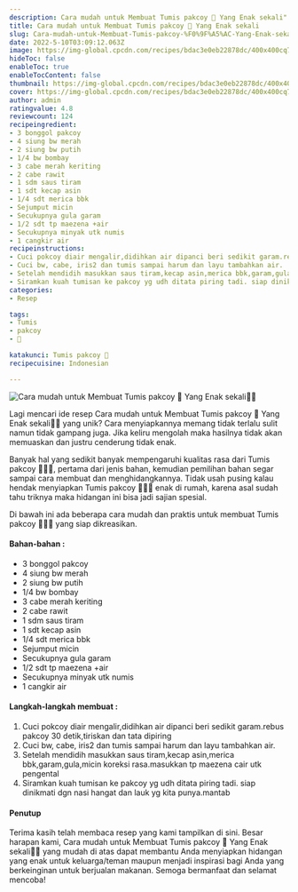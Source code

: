 ```yaml
---
description: Cara mudah untuk Membuat Tumis pakcoy 🥬 Yang Enak sekali"
title: Cara mudah untuk Membuat Tumis pakcoy 🥬 Yang Enak sekali
slug: Cara-mudah-untuk-Membuat-Tumis-pakcoy-%F0%9F%A5%AC-Yang-Enak-sekali
date: 2022-5-10T03:09:12.063Z
image: https://img-global.cpcdn.com/recipes/bdac3e0eb22878dc/400x400cq70/photo.jpg
hideToc: false
enableToc: true
enableTocContent: false
thumbnail: https://img-global.cpcdn.com/recipes/bdac3e0eb22878dc/400x400cq70/photo.jpg
cover: https://img-global.cpcdn.com/recipes/bdac3e0eb22878dc/400x400cq70/photo.jpg
author: admin
ratingvalue: 4.8
reviewcount: 124
recipeingredient:
- 3 bonggol pakcoy
- 4 siung bw merah
- 2 siung bw putih
- 1/4 bw bombay
- 3 cabe merah keriting
- 2 cabe rawit
- 1 sdm saus tiram
- 1 sdt kecap asin
- 1/4 sdt merica bbk
- Sejumput micin
- Secukupnya gula garam
- 1/2 sdt tp maezena +air
- Secukupnya minyak utk numis
- 1 cangkir air
recipeinstructions:
- Cuci pokcoy diair mengalir,didihkan air dipanci beri sedikit garam.rebus pakcoy 30 detik,tiriskan dan tata dipiring
- Cuci bw, cabe, iris2 dan tumis sampai harum dan layu tambahkan air.
- Setelah mendidih masukkan saus tiram,kecap asin,merica bbk,garam,gula,micin koreksi rasa.masukkan tp maezena cair utk pengental
- Siramkan kuah tumisan ke pakcoy yg udh ditata piring tadi. siap dinikmati dgn nasi hangat dan lauk yg kita punya.mantab
categories:
- Resep

tags:
- Tumis
- pakcoy
- 🥬

katakunci: Tumis pakcoy 🥬
recipecuisine: Indonesian

---
```


![Cara mudah untuk Membuat Tumis pakcoy 🥬 Yang Enak sekali👩‍🍳](https://img-global.cpcdn.com/recipes/bdac3e0eb22878dc/400x400cq70/photo.jpg)

Lagi mencari ide resep Cara mudah untuk Membuat Tumis pakcoy 🥬 Yang Enak sekali👩‍🍳 yang unik? Cara menyiapkannya memang tidak terlalu sulit namun tidak gampang juga. Jika keliru mengolah maka hasilnya tidak akan memuaskan dan justru cenderung tidak enak.

Banyak hal yang sedikit banyak mempengaruhi kualitas rasa dari Tumis pakcoy 🥬👩‍🍳, pertama dari jenis bahan, kemudian pemilihan bahan segar sampai cara membuat dan menghidangkannya. Tidak usah pusing kalau hendak menyiapkan Tumis pakcoy 🥬👩‍🍳 enak di rumah, karena asal sudah tahu triknya maka hidangan ini bisa jadi sajian spesial.

Di bawah ini ada beberapa cara mudah dan praktis untuk membuat Tumis pakcoy 🥬👩‍🍳 yang siap dikreasikan.

<!--inarticleads1-->

#### Bahan-bahan :

- 3 bonggol pakcoy
- 4 siung bw merah
- 2 siung bw putih
- 1/4 bw bombay
- 3 cabe merah keriting
- 2 cabe rawit
- 1 sdm saus tiram
- 1 sdt kecap asin
- 1/4 sdt merica bbk
- Sejumput micin
- Secukupnya gula garam
- 1/2 sdt tp maezena +air
- Secukupnya minyak utk numis
- 1 cangkir air

<!--inarticleads2-->

#### Langkah-langkah membuat :

1. Cuci pokcoy diair mengalir,didihkan air dipanci beri sedikit garam.rebus pakcoy 30 detik,tiriskan dan tata dipiring
1. Cuci bw, cabe, iris2 dan tumis sampai harum dan layu tambahkan air.
1. Setelah mendidih masukkan saus tiram,kecap asin,merica bbk,garam,gula,micin koreksi rasa.masukkan tp maezena cair utk pengental
1. Siramkan kuah tumisan ke pakcoy yg udh ditata piring tadi. siap dinikmati dgn nasi hangat dan lauk yg kita punya.mantab

#### Penutup

Terima kasih telah membaca resep yang kami tampilkan di sini. Besar harapan kami, Cara mudah untuk Membuat Tumis pakcoy 🥬 Yang Enak sekali👩‍🍳 yang mudah di atas dapat membantu Anda menyiapkan hidangan yang enak untuk keluarga/teman maupun menjadi inspirasi bagi Anda yang berkeinginan untuk berjualan makanan. Semoga bermanfaat dan selamat mencoba!